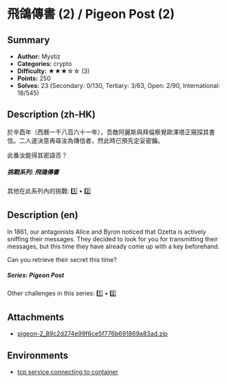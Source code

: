 飛鴿傳書 (2) / Pigeon Post (2)
===

## Summary

* **Author:** Mystiz
* **Categories:** crypto
* **Difficulty:** ★★★☆☆ (3)
* **Points:** 250
* **Solves:** 23 (Secondary: 0/130, Tertiary: 3/63, Open: 2/90, International: 18/545)

## Description (zh-HK)

於辛酉年（西曆一千八百六十一年），吾敵阿麗斯與拜倫察覺歐澤塔正窺探其書信。二人遂決意再尋汝為傳信者，然此時已預先定妥密鑰。

此番汝能得其密語否？

##### 挑戰系列: 飛鴿傳書

其他在此系列內的挑戰: [1️⃣](/challenges/220391850) • [2️⃣](/challenges/454056428)

## Description (en)

In 1861, our antagonists Alice and Byron noticed that Ozetta is actively sniffing their messages. They decided to look for you for transmitting their messages, but this time they have already come up with a key beforehand.

Can you retrieve their secret this time?

##### Series: Pigeon Post

Other challenges in this series: [1️⃣](/challenges/220391850) • [2️⃣](/challenges/454056428)

## Attachments

- [pigeon-2_89c2d274e99f6ce5f776b691869a83ad.zip](https://github.com/blackb6a/hkcert-ctf-2024-challenges/releases/download/v1.0.0/pigeon-2_89c2d274e99f6ce5f776b691869a83ad.zip)


## Environments

- [tcp service connecting to container](env)


